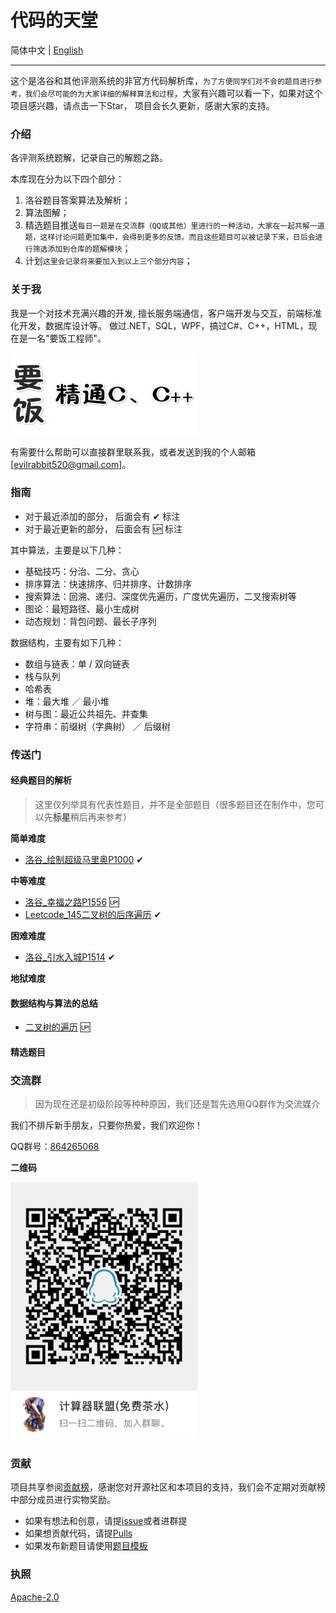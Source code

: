 # 代码的天堂

简体中文 | [English](./README_en.md)

---

这个是洛谷和其他评测系统的非官方代码解析库，`为了方便同学们对不会的题目进行参考，我们会尽可能的为大家详细的解释算法和过程`，大家有兴趣可以看一下，如果对这个项目感兴趣，请点击一下Star， 项目会长久更新，感谢大家的支持。

### 介绍

各评测系统题解，记录自己的解题之路。

本库现在分为以下四个部分：

1. 洛谷题目答案算法及解析；
2. 算法图解；
3. 精选题目推送`每日一题是在交流群（QQ或其他）里进行的一种活动，大家在一起共解一道题，这样讨论问题更加集中，会得到更多的反馈。而且这些题目可以被记录下来，日后会进行筛选添加到仓库的题解模块`；
4. 计划`这里会记录将来要加入到以上三个部分内容`；

### 关于我

我是一个对技术充满兴趣的开发, 擅长服务端通信，客户端开发与交互，前端标准化开发，数据库设计等。
做过.NET，SQL，WPF，搞过C#、C++，HTML，现在是一名"要饭工程师"。

![要饭精通CC++.jpg](./assets/要饭精通CC++.jpg)

有需要什么帮助可以直接群里联系我，或者发送到我的个人邮箱 [evilrabbit520@gmail.com]。

### 指南

- 对于最近添加的部分， 后面会有 ✔ 标注
- 对于最近更新的部分， 后面会有 🆙 标注

其中算法，主要是以下几种：

- 基础技巧：分治、二分、贪心
- 排序算法：快速排序、归并排序、计数排序
- 搜索算法：回溯、递归、深度优先遍历，广度优先遍历，二叉搜索树等
- 图论：最短路径、最小生成树
- 动态规划：背包问题、最长子序列

数据结构，主要有如下几种：

- 数组与链表：单 / 双向链表
- 栈与队列
- 哈希表
- 堆：最大堆 ／ 最小堆
- 树与图：最近公共祖先、并查集
- 字符串：前缀树（字典树） ／ 后缀树

### 传送门

#### 经典题目的解析

> 这里仅列举具有代表性题目，并不是全部题目（很多题目还在制作中，您可以先**标星**稍后再来参考）

**简单难度**

- [洛谷_绘制超级马里奥P1000](./Analysis/simple/2019-08-23_绘制超级马里奥P1000.md) ✔

**中等难度**

- [洛谷_幸福之路P1556](./Analysis/medium/2019-08-23_幸福之路P1556.md) 🆙
- [Leetcode_145二叉树的后序遍历](./Analysis/Data-structure-and-algorithm-code/2019-08-24_144二叉树的前序遍历.md) ✔

**困难难度**

- [洛谷_引水入城P1514](./Analysis/Data-structure-and-algorithm-code/2019-08-24_144二叉树的前序遍历.md) ✔

**地狱难度**

#### 数据结构与算法的总结

- [二叉树的遍历](./Analysis/DataStructureAndAlgorithm/二叉树的遍历.md) 🆙

#### 精选题目

### 交流群

>因为现在还是初级阶段等种种原因，我们还是暂先选用QQ群作为交流媒介

我们不排斥新手朋友，只要你热爱，我们欢迎你！

QQ群号：[864265068](https://jq.qq.com/?_wv=1027&k=5GIj36O)

**二维码**

![QRC.png](./assets/QRC.png)

### 贡献

项目共享参阅[贡献榜](https://github.com/Evilrabbit520/Hall/graphs/contributors)，感谢您对开源社区和本项目的支持，我们会不定期对贡献榜中部分成员进行实物奖励。

- 如果有想法和创意，请提[issue](https://github.com/Evilrabbit520/Hall/issues)或者进群提
- 如果想贡献代码，请提[Pulls](https://github.com/Evilrabbit520/Hall/pulls)
- 如果发布新题目请使用[题目模板](./template/Template.md)

### 执照

[Apache-2.0](./LICENSE.txt)
